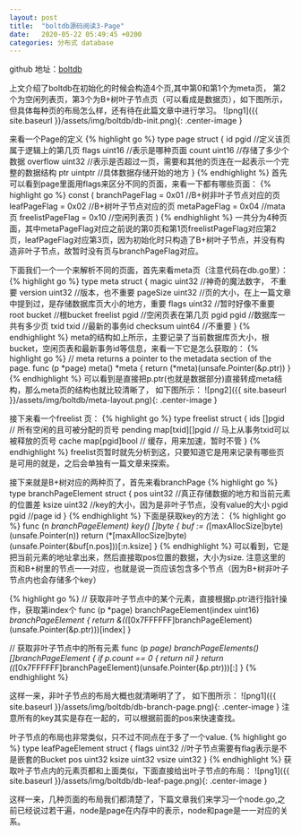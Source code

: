 ```yaml
---
layout: post
title:  "boltdb源码阅读3-Page"
date:   2020-05-22 05:49:45 +0200
categories: 分布式 database
---
```

github 地址：[boltdb](https://github.com/boltdb/bolt)

上文介绍了boltdb在初始化的时候会构造4个页,其中第0和第1个为meta页， 第2个为空闲列表页，第3个为B+树叶子节点页（可以看成是数据页），如下图所示， 但具体每种页的布局怎么样，还有待在此篇文章中进行学习。
![png1]({{ site.baseurl }}/assets/img/boltdb/db-init.png){: .center-image }

来看一个Page的定义
{% highlight go %}
type page struct {
	id       pgid  //定义该页属于逻辑上的第几页
	flags    uint16 //表示是哪种页面
	count    uint16 //存储了多少个数据
	overflow uint32 //表示是否超过一页，需要和其他的页连在一起表示一个完整的数据结构
	ptr      uintptr //具体数据存储开始的地方
}
{% endhighlight %}
首先可以看到page里面用flags来区分不同的页面，来看一下都有哪些页面：
{% highlight go %}
const (
	branchPageFlag   = 0x01 //B+树非叶子节点对应的页
	leafPageFlag     = 0x02 //B+树叶子节点对应的页
	metaPageFlag     = 0x04 //mata页
	freelistPageFlag = 0x10 //空闲列表页
)
{% endhighlight %}
一共分为4种页面，其中metaPageFlag对应之前说的第0页和第1页freelistPageFlag对应第2页，leafPageFlag对应第3页，因为初始化时只构造了B+树叶子节点，并没有构造非叶子节点，故暂时没有页与branchPageFlag对应。

下面我们一个一个来解析不同的页面，首先来看meta页（注意代码在db.go里）：
{% highlight go %}
type meta struct {
	magic    uint32 //神奇的魔法数字， 不重要
	version  uint32 //版本，也不重要
	pageSize uint32 //页的大小，在上一篇文章中提到过，是存储数据库页大小的地方，重要
	flags    uint32 //暂时好像不重要
	root     bucket //根bucket
	freelist pgid //空闲页表在第几页
	pgid     pgid //数据库一共有多少页
	txid     txid //最新的事务id
	checksum uint64 //不重要
}
{% endhighlight %}
meta的结构如上所示，主要记录了当前数据库页大小，根bucket，空闲页表和最新事务id等信息，来看一下它是怎么获取的：
{% highlight go %}
// meta returns a pointer to the metadata section of the page.
func (p *page) meta() *meta {
	return (*meta)(unsafe.Pointer(&p.ptr))
}
{% endhighlight %}
可以看到是直接把p.ptr(也就是数据部分)直接转成meta结构，那么meta页的结构也就比较清晰了， 如下图所示：
![png2]({{ site.baseurl }}/assets/img/boltdb/meta-layout.png){: .center-image }

接下来看一个freelist 页：
{% highlight go %}
type freelist struct {
	ids     []pgid          // 所有空闲的且可被分配的页号
	pending map[txid][]pgid // 马上从事务txid可以被释放的页号
	cache   map[pgid]bool   // 缓存，用来加速，暂时不管
}
{% endhighlight %}
freelist页暂时就先分析到这，只要知道它是用来记录有哪些页是可用的就是，之后会单独有一篇文章来探索。


接下来就是B+树对应的两种页了，首先来看branchPage
{% highlight go %}
type branchPageElement struct {
	pos   uint32 //真正存储数据的地方和当前元素的位置差
	ksize uint32 //key的大小，因为是非叶子节点，没有value的大小
	pgid  pgid //page id
}
{% endhighlight %}
下面是获取key的方法：
{% highlight go %}
func (n *branchPageElement) key() []byte {
	buf := (*[maxAllocSize]byte)(unsafe.Pointer(n))
	return (*[maxAllocSize]byte)(unsafe.Pointer(&buf[n.pos]))[:n.ksize]
}
{% endhighlight %}
可以看到，它是把当前元素的地址拿出来，然后直接取pos位置的数据，大小为size.
注意这里的页和B+树里的节点一一对应，也就是说一页应该包含多个节点（因为B+树非叶子节点内也会存储多个key）

{% highlight go %}
// 获取非叶子节点中的某个元素，直接根据p.ptr进行指针操作，获取第index个
func (p *page) branchPageElement(index uint16) *branchPageElement {
	return &((*[0x7FFFFFF]branchPageElement)(unsafe.Pointer(&p.ptr)))[index]
}

// 获取非叶子节点中的所有元素
func (p *page) branchPageElements() []branchPageElement {
	if p.count == 0 {
		return nil
	}
	return ((*[0x7FFFFFF]branchPageElement)(unsafe.Pointer(&p.ptr)))[:]
}
{% endhighlight %}

这样一来，非叶子节点的布局大概也就清晰明了了， 如下图所示：
![png1]({{ site.baseurl }}/assets/img/boltdb/db-branch-page.png){: .center-image }
注意所有的key其实是存在一起的，可以根据前面的pos来快速查找。


叶子节点的布局也非常类似，只不过不同点在于多了一个value.
{% highlight go %}
type leafPageElement struct {
	flags uint32 //叶子节点需要有flag表示是不是嵌套的Bucket
	pos   uint32
	ksize uint32
	vsize uint32
}
{% endhighlight %}
获取叶子节点内的元素页都和上面类似，下面直接给出叶子节点的布局：
![png1]({{ site.baseurl }}/assets/img/boltdb/db-leaf-page.png){: .center-image }

这样一来，几种页面的布局我们都清楚了，下篇文章我们来学习一个node.go,之前已经说过若干遍，node是page在内存中的表示，node和page是一一对应的关系。
